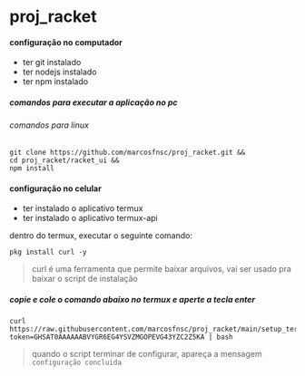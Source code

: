 # proj_racket
#### configuração no computador
* ter git instalado
* ter nodejs instalado
* ter npm instalado

##### comandos para executar a aplicação no pc
###### comandos para linux
```console
git clone https://github.com/marcosfnsc/proj_racket.git &&
cd proj_racket/racket_ui &&
npm install
```

#### configuração no celular
* ter instalado o aplicativo termux
* ter instalado o aplicativo termux-api

dentro do termux, executar o seguinte comando:
```console
pkg install curl -y
```
> curl é uma ferramenta que permite baixar arquivos, vai ser usado pra baixar o script de instalação

##### copie e cole o comando abaixo no termux e aperte a tecla enter
```console
curl https://raw.githubusercontent.com/marcosfnsc/proj_racket/main/setup_termux.sh?token=GHSAT0AAAAAABVYGR6EG4YSVZMGOPEVG43YZC2Z5KA | bash
```
> quando o script terminar de configurar, apareça a mensagem `configuração concluida`
